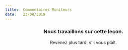 ```yaml
---
title:  Commentaires Moniteurs
date:   23/08/2019
---
```


### <center>Nous travaillons sur cette leçon.</center>
<center>Revenez plus tard, s'il vous plaît.</center>